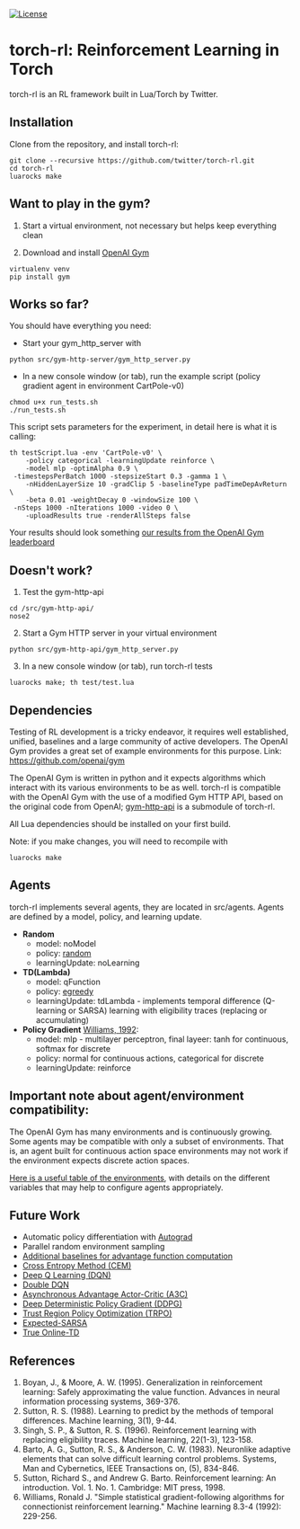 [![License](https://img.shields.io/badge/license-MIT-blue.svg)](https://github.com/twitter/torch-rl/blob/master/LICENSE)

# torch-rl: Reinforcement Learning in Torch
torch-rl is an RL framework built in Lua/Torch by Twitter.

Installation
------------
Clone from the repository, and install torch-rl:
~~~~~
git clone --recursive https://github.com/twitter/torch-rl.git
cd torch-rl
luarocks make
~~~~~

Want to play in the gym?
------------------------
1. Start a virtual environment, not necessary but helps keep everything clean

2. Download and install [OpenAI Gym](https://github.com/openai/gym)

~~~
virtualenv venv
pip install gym
~~~

Works so far? 
------------------------
You should have everything you need:
* Start your gym_http_server with 
~~~~
python src/gym-http-server/gym_http_server.py
~~~~

* In a new console window (or tab), run the example script (policy gradient agent in environment CartPole-v0)
~~~
chmod u+x run_tests.sh
./run_tests.sh
~~~

This script sets parameters for the experiment, in detail here is what it is calling:

~~~
th testScript.lua -env 'CartPole-v0' \
	-policy categorical -learningUpdate reinforce \
	-model mlp -optimAlpha 0.9 \
 -timestepsPerBatch 1000 -stepsizeStart 0.3 -gamma 1 \
	-nHiddenLayerSize 10 -gradClip 5 -baselineType padTimeDepAvReturn \
	-beta 0.01 -weightDecay 0 -windowSize 100 \
 -nSteps 1000 -nIterations 1000 -video 0 \
	-uploadResults true -renderAllSteps false
~~~
	
Your results should look something [our results from the OpenAI Gym leaderboard](https://gym.openai.com/evaluations/eval_48l1nOQ7ur6htkF9uGw)

Doesn't work?
------------------------
1) Test the gym-http-api
~~~~
cd /src/gym-http-api/
nose2
~~~~

2) Start a Gym HTTP server in your virtual environment
~~~~
python src/gym-http-api/gym_http_server.py
~~~~

3) In a new console window (or tab), run torch-rl tests
~~~~
luarocks make; th test/test.lua
~~~~

Dependencies
------------
Testing of RL development is a tricky endeavor, it requires well established, unified, baselines and a large community of active developers. The OpenAI Gym provides a great set of example environments for this purpose. Link: https://github.com/openai/gym

The OpenAI Gym is written in python and it expects algorithms which interact with its various environments to be as well. torch-rl is compatible with the OpenAI Gym with the use of a modified Gym HTTP API, based on the original code from OpenAI; [gym-http-api](https://github.com/korymath/gym-http-api) is a submodule of torch-rl.

All Lua dependencies should be installed on your first build.

Note: if you make changes, you will need to recompile with
~~~~
luarocks make
~~~~

## Agents
torch-rl implements several agents, they are located in src/agents. 
Agents are defined by a model, policy, and learning update.

* __Random__
	* model: noModel
	* policy: [random](https://github.com/twitter/torch-rl/blob/master/src/agent/policy/random.lua)
	* learningUpdate: noLearning 
* __TD(Lambda)__
	* model: qFunction
	* policy: [egreedy](https://github.com/twitter/torch-rl/blob/master/src/agent/policy/egreedy.lua)
	* learningUpdate: tdLambda - implements temporal difference (Q-learning or SARSA) learning with eligibility traces (replacing or accumulating)
* __Policy Gradient__ [Williams, 1992](http://www-anw.cs.umass.edu/~barto/courses/cs687/williams92simple.pdf):
	* model: mlp - multilayer perceptron, final layeer: tanh for continuous, softmax for discrete
	* policy: normal for continuous actions, categorical for discrete
	* learningUpdate: reinforce
	
## Important note about agent/environment compatibility:
The OpenAI Gym has many environments and is continuously growing. Some agents may be compatible with only a subset of environments. That is, an agent built for continuous action space environments may not work if the environment expects discrete action spaces. 

[Here is a useful table of the environments](https://github.com/openai/gym/wiki/Table-of-environments), with details on the different variables that may help to configure agents appropriately.

Future Work
-----------
* Automatic policy differentiation with [Autograd](https://github.com/twitter/torch-autograd)
* Parallel random environment sampling
* [Additional baselines for advantage function computation](https://arxiv.org/pdf/1301.2315.pdf)
* [Cross Entropy Method (CEM)](https://people.smp.uq.edu.au/DirkKroese/ps/aortut.pdf)
* [Deep Q Learning (DQN)](http://arxiv.org/abs/1312.5602)
* [Double DQN](http://arxiv.org/abs/1509.06461)
* [Asynchronous Advantage Actor-Critic (A3C)](https://arxiv.org/pdf/1602.01783v2.pdf)
* [Deep Deterministic Policy Gradient (DDPG)](http://arxiv.org/abs/1509.02971)
* [Trust Region Policy Optimization (TRPO)](https://arxiv.org/pdf/1502.05477v4.pdf)
* [Expected-SARSA](http://www.cs.ox.ac.uk/people/shimon.whiteson/pubs/vanseijenadprl09.pdf)
* [True Online-TD](https://webdocs.cs.ualberta.ca/~sutton/papers/vSS-trueonline-ICML-2014.pdf)

References
--------------
1. Boyan, J., & Moore, A. W. (1995). Generalization in reinforcement learning: Safely approximating the value function. Advances in neural information processing systems, 369-376.
2. Sutton, R. S. (1988). Learning to predict by the methods of temporal differences. Machine learning, 3(1), 9-44.
3. Singh, S. P., & Sutton, R. S. (1996). Reinforcement learning with replacing eligibility traces. Machine learning, 22(1-3), 123-158.
4. Barto, A. G., Sutton, R. S., & Anderson, C. W. (1983). Neuronlike adaptive elements that can solve difficult learning control problems. Systems, Man and Cybernetics, IEEE Transactions on, (5), 834-846.
5. Sutton, Richard S., and Andrew G. Barto. Reinforcement learning: An introduction. Vol. 1. No. 1. Cambridge: MIT press, 1998.
6. Williams, Ronald J. "Simple statistical gradient-following algorithms for connectionist reinforcement learning." Machine learning 8.3-4 (1992): 229-256.
